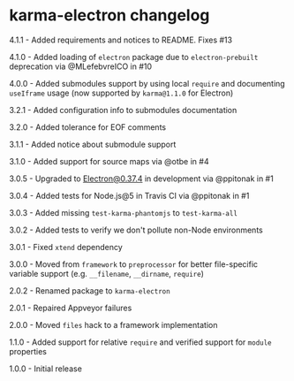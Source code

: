 # karma-electron changelog
4.1.1 - Added requirements and notices to README. Fixes #13

4.1.0 - Added loading of `electron` package due to `electron-prebuilt` deprecation via @MLefebvreICO in #10

4.0.0 - Added submodules support by using local `require` and documenting `useIframe` usage (now supported by `karma@1.1.0` for Electron)

3.2.1 - Added configuration info to submodules documentation

3.2.0 - Added tolerance for EOF comments

3.1.1 - Added notice about submodule support

3.1.0 - Added support for source maps via @otbe in #4

3.0.5 - Upgraded to Electron@0.37.4 in development via @ppitonak in #1

3.0.4 - Added tests for Node.js@5 in Travis CI via @ppitonak in #1

3.0.3 - Added missing `test-karma-phantomjs` to `test-karma-all`

3.0.2 - Added tests to verify we don't pollute non-Node environments

3.0.1 - Fixed `xtend` dependency

3.0.0 - Moved from `framework` to `preprocessor` for better file-specific variable support (e.g. `__filename`, `__dirname`, `require`)

2.0.2 - Renamed package to `karma-electron`

2.0.1 - Repaired Appveyor failures

2.0.0 - Moved `files` hack to a framework implementation

1.1.0 - Added support for relative `require` and verified support for `module` properties

1.0.0 - Initial release
